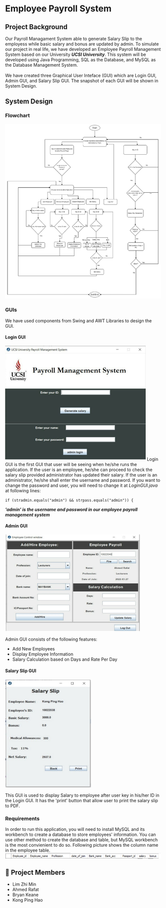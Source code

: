 # Employee Payroll System
## Project Background
Our Payroll Managament System able to generate Salary Slip to the employess while basic salary and bonus are updated by admin. To simulate our project in real life, we have developed an Employee Payroll Management System based on our University ***UCSI University***. This system will be developed using Java Programming, SQL as the Database, and MySQL as the Database Management System. <br />
<br />
We have created three Graphical User Inteface (GUI) which are Login GUI, Admin GUI, and Salary Slip GUI. The snapshot of each GUI will be shown in System Design. 

## System Design
### Flowchart
![Employee Payroll Management System Flowchart](Images/EPMS%20Flowchart.png)

### GUIs
We have used components from Swing and AWT Libraries to design the GUI. <br />

#### Login GUI
![](Images/loginGUI.PNG)
Login GUI is the first GUI that user will be seeing when he/she runs the application. If the user is an employee, he/she can proceed to check the salary slip provided administrator has updated their salary. If the user is an administrator, he/she shall enter the username and password. If you want to change the password and user, you will need to change it at *LoginGUI.java* at following lines: <br />
```
if (stradmin.equals("admin") && strpass.equals("admin")) {
```
***'admin' is the username and password in our employee payroll management system***

#### Admin GUI
![](Images/Admin%20GUI.PNG)

Admin GUI consists of the following features:
- Add New Employees
- Display Employee Information
- Salary Calculation based on Days and Rate Per Day

#### Salary Slip GUI
![](Images/Salary%20Slip%20GUI.PNG)

This GUI is used to display Salary to employee after user key in his/her ID in the Login GUI. It has the 'print' button that allow user to print the salary slip to PDF. 

### Requirements
In order to run this application, you will need to install MySQL and its workbench to create a database to store employees' information. You can use other method to create the database and table, but MySQL workbench is the most convienient to do so. Following picture shows the column name in the employee table.
![](Images/Column%20Name.PNG)
## :raised_hands: Project Members
- Lim Zhi Min
- Ahmed Rafat
- Bryan Keane
- Kong Ping Hao

